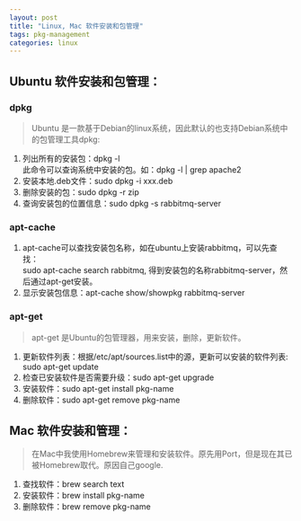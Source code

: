 ```yaml
---
layout: post
title: "Linux, Mac 软件安装和包管理"
tags: pkg-management
categories: linux
---
```


## Ubuntu 软件安装和包管理：

### dpkg
>Ubuntu 是一款基于Debian的linux系统，因此默认的也支持Debian系统中的包管理工具dpkg:

1. 列出所有的安装包：dpkg -l  
此命令可以查询系统中安装的包。如：dpkg -l | grep apache2  
2. 安装本地.deb文件：sudo dpkg -i xxx.deb  
3. 删除安装的包：sudo dpkg -r zip  
4. 查询安装包的位置信息：sudo dpkg -s rabbitmq-server  

### apt-cache  
1. apt-cache可以查找安装包名称，如在ubuntu上安装rabbitmq，可以先查找：  
sudo apt-cache search rabbitmq, 得到安装包的名称rabbitmq-server，然后通过apt-get安装。  
2. 显示安装包信息：apt-cache show/showpkg  rabbitmq-server  

### apt-get  
>apt-get 是Ubuntu的包管理器，用来安装，删除，更新软件。  

1. 更新软件列表：根据/etc/apt/sources.list中的源，更新可以安装的软件列表: sudo apt-get update  
2. 检查已安装软件是否需要升级：sudo apt-get upgrade  
3. 安装软件：sudo apt-get install pkg-name  
4. 删除软件：sudo apt-get remove pkg-name  

## Mac 软件安装和管理：  
>在Mac中我使用Homebrew来管理和安装软件。原先用Port，但是现在其已被Homebrew取代。原因自己google.

1. 查找软件：brew search text  
2. 安装软件：brew install pkg-name  
3. 删除软件：brew remove pkg-name  


